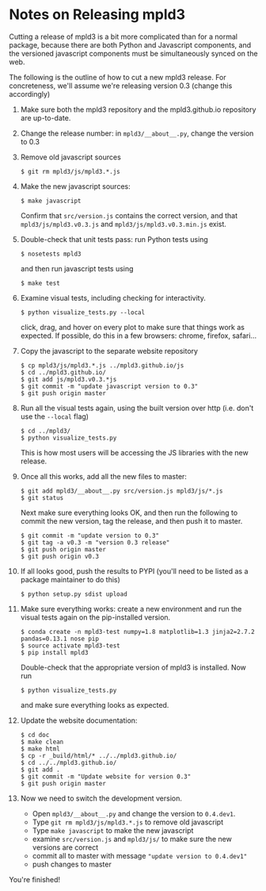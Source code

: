 Notes on Releasing mpld3
========================
Cutting a release of mpld3 is a bit more complicated than for a normal package,
because there are both Python and Javascript components, and the versioned
javascript components must be simultaneously synced on the web.

The following is the outline of how to cut a new mpld3 release.
For concreteness, we'll assume we're releasing version 0.3
(change this accordingly)

1. Make sure both the mpld3 repository and the mpld3.github.io repository are up-to-date.

2. Change the release number: in ``mpld3/__about__.py``, change the version to 0.3

3. Remove old javascript sources
   ```
   $ git rm mpld3/js/mpld3.*.js
   ```

3. Make the new javascript sources:
   ```
   $ make javascript
   ```
   Confirm that ``src/version.js`` contains the correct version, and that
   ``mpld3/js/mpld3.v0.3.js`` and ``mpld3/js/mpld3.v0.3.min.js`` exist.

4. Double-check that unit tests pass: run Python tests using
   ```
   $ nosetests mpld3
   ```
   and then run javascript tests using
   ```
   $ make test
   ```

5. Examine visual tests, including checking for interactivity.
   ```
   $ python visualize_tests.py --local
   ```
   click, drag, and hover on every plot to make sure that things work as
   expected. If possible, do this in a few browsers: chrome, firefox, safari...

6. Copy the javascript to the separate website repository
   ```
   $ cp mpld3/js/mpld3.*.js ../mpld3.github.io/js
   $ cd ../mpld3.github.io/
   $ git add js/mpld3.v0.3.*js
   $ git commit -m "update javascript version to 0.3"
   $ git push origin master
   ```

7. Run all the visual tests again, using the built version over http
   (i.e. don't use the ``--local`` flag)
   ```
   $ cd ../mpld3/
   $ python visualize_tests.py
   ```
   This is how most users will be accessing the JS libraries with the new
   release.

8. Once all this works, add all the new files to master:
   ```
   $ git add mpld3/__about__.py src/version.js mpld3/js/*.js
   $ git status
   ```
   Next make sure everything looks OK, and then run the following to commit
   the new version, tag the release, and then push it to master.
   ```
   $ git commit -m "update version to 0.3"
   $ git tag -a v0.3 -m "version 0.3 release"
   $ git push origin master
   $ git push origin v0.3
   ```

9. If all looks good, push the results to PYPI (you'll need to be listed as a
   package maintainer to do this)
   ```
   $ python setup.py sdist upload
   ```

10. Make sure everything works: create a new environment and run the visual
    tests again on the pip-installed version.
    ```
    $ conda create -n mpld3-test numpy=1.8 matplotlib=1.3 jinja2=2.7.2 pandas=0.13.1 nose pip
    $ source activate mpld3-test
    $ pip install mpld3
    ```
    Double-check that the appropriate version of mpld3 is installed.
    Now run
    ```
    $ python visualize_tests.py
    ```
    and make sure everything looks as expected.

11. Update the website documentation:
    ```
    $ cd doc
    $ make clean
    $ make html
    $ cp -r _build/html/* ../../mpld3.github.io/
    $ cd ../../mpld3.github.io/
    $ git add .
    $ git commit -m "Update website for version 0.3"
    $ git push origin master
    ```

11. Now we need to switch the development version.

    - Open ``mpld3/__about__.py`` and change the version to ``0.4.dev1``.
    - Type ``git rm mpld3/js/mpld3.*.js`` to remove old javascript
    - Type ``make javascript`` to make the new javascript
    - examine ``src/version.js`` and ``mpld3/js/`` to make sure the new
      versions are correct
    - commit all to master with message ``"update version to 0.4.dev1"``
    - push changes to master

You're finished!
  
